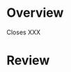 <!-- This is meant to be the default template -->
# Overview

Closes XXX

<!-- Describe any non-trivial implementation decisions -->

# Review 
